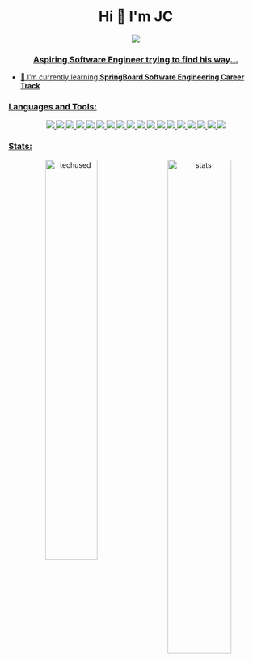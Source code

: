 <h1 align="center">Hi 👋 I'm JC</h1>

<p align="center">  
  <a href="https://www.linkedin.com/in/jc-ketterer-01709295/"><img src="https://img.shields.io/badge/Linkedin-ffffff?style=for-the-badge&logo=linkedin&logoColor=blue">
</p>


<h3 align="center">Aspiring Software Engineer trying to find his way...</h3>

- 🌱 I’m currently learning **SpringBoard Software Engineering Career Track**

<p align="center">
</p>

<h3 align="left">Languages and Tools:</h3>

<p align="center">
  <img src="https://img.shields.io/badge/-ReactJS-%2320232a?logo=react&logoColor=%2361DAFB&style=for-the-badge"/>
  <img src="https://img.shields.io/badge/-JavaScript-%23323330?logo=javascript&logoColor=yellow&style=for-the-badge"/>
  <img src="https://img.shields.io/badge/HTML5-ffffff?style=for-the-badge&logo=html5&logoColor=E34F26"/>
  <img src="https://img.shields.io/badge/CSS3-ffffff?style=for-the-badge&logo=css3&logoColor=1572B6"/>
  <img src="https://img.shields.io/badge/Redux-593D88?style=for-the-badge&logo=redux&logoColor=white"/>
  <img src="https://img.shields.io/badge/Node.js-000000?style=for-the-badge&logo=node.js&logoColor=3C873A"/>
  <img src="https://img.shields.io/badge/Python-14354C?style=for-the-badge&logo=python&logoColor=yellow" />
  <img src="https://img.shields.io/badge/Express.js-404D59?style=for-the-badge" />
  <img src="https://img.shields.io/badge/Bootstrap-563D7C?style=for-the-badge&logo=bootstrap&logoColor=white" />
  <img src="https://img.shields.io/badge/React_Router-CA4245?style=for-the-badge&logo=react-router&logoColor=white" />
  <img src="https://img.shields.io/badge/jQuery-0769AD?style=for-the-badge&logo=jquery&logoColor=white" />
  <img src="https://img.shields.io/badge/Flask-000000?style=for-the-badge&logo=flask&logoColor=red" />
  <img src="https://img.shields.io/badge/MySQL-00000F?style=for-the-badge&logo=mysql&logoColor=white" />
  <img src="https://img.shields.io/badge/MSSQL-000000?style=for-the-badge&logo=microsoftsqlserver&logoColor=cc2927">
  <img src="https://img.shields.io/badge/PostgreSQL-316192?style=for-the-badge&logo=postgresql&logoColor=white" />
  <img src="https://img.shields.io/badge/Heroku-ffffff?style=for-the-badge&logo=heroku&logoColor=430098" />
  <img src="https://img.shields.io/badge/Jest-C21325?style=for-the-badge&logo=jest&logoColor=white" />
  <img src="https://img.shields.io/badge/Jasmine-8A4182?style=for-the-badge&logo=jasmine&logoColor=darkgray" />

</p>



<h3>Stats:</h3>
<p align="center">
  <img width="45%" src="https://github-readme-stats.vercel.app/api/top-langs?username=jcketterer&show_icons=true&theme=vue-dark&locale=en&layout=compact" alt="techused" />
  <img align="right" width="50%" src="https://github-readme-stats.vercel.app/api?username=jcketterer&show_icons=true&theme=vue-dark&locale=en" alt="stats" />
</p>

